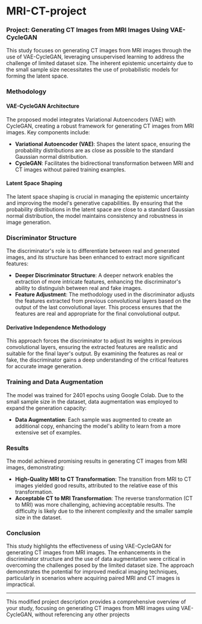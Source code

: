 # MRI-CT-project

### Project: Generating CT Images from MRI Images Using VAE-CycleGAN

This study focuses on generating CT images from MRI images through the use of VAE-CycleGAN, leveraging unsupervised learning to address the challenge of limited dataset size. The inherent epistemic uncertainty due to the small sample size necessitates the use of probabilistic models for forming the latent space.

### Methodology

#### VAE-CycleGAN Architecture

The proposed model integrates Variational Autoencoders (VAE) with CycleGAN, creating a robust framework for generating CT images from MRI images. Key components include:

- **Variational Autoencoder (VAE)**: Shapes the latent space, ensuring the probability distributions are as close as possible to the standard Gaussian normal distribution.
- **CycleGAN**: Facilitates the bidirectional transformation between MRI and CT images without paired training examples.

#### Latent Space Shaping

The latent space shaping is crucial in managing the epistemic uncertainty and improving the model's generative capabilities. By ensuring that the probability distributions in the latent space are close to a standard Gaussian normal distribution, the model maintains consistency and robustness in image generation.

### Discriminator Structure

The discriminator's role is to differentiate between real and generated images, and its structure has been enhanced to extract more significant features:

- **Deeper Discriminator Structure**: A deeper network enables the extraction of more intricate features, enhancing the discriminator's ability to distinguish between real and fake images.
- **Feature Adjustment**: The methodology used in the discriminator adjusts the features extracted from previous convolutional layers based on the output of the last convolutional layer. This process ensures that the features are real and appropriate for the final convolutional output.

#### Derivative Independence Methodology

This approach forces the discriminator to adjust its weights in previous convolutional layers, ensuring the extracted features are realistic and suitable for the final layer's output. By examining the features as real or fake, the discriminator gains a deep understanding of the critical features for accurate image generation.

### Training and Data Augmentation

The model was trained for 2401 epochs using Google Colab. Due to the small sample size in the dataset, data augmentation was employed to expand the generation capacity:

- **Data Augmentation**: Each sample was augmented to create an additional copy, enhancing the model's ability to learn from a more extensive set of examples.

### Results

The model achieved promising results in generating CT images from MRI images, demonstrating:

- **High-Quality MRI to CT Transformation**: The transition from MRI to CT images yielded good results, attributed to the relative ease of this transformation.
- **Acceptable CT to MRI Transformation**: The reverse transformation (CT to MRI) was more challenging, achieving acceptable results. The difficulty is likely due to the inherent complexity and the smaller sample size in the dataset.

### Conclusion

This study highlights the effectiveness of using VAE-CycleGAN for generating CT images from MRI images. The enhancements in the discriminator structure and the use of data augmentation were critical in overcoming the challenges posed by the limited dataset size. The approach demonstrates the potential for improved medical imaging techniques, particularly in scenarios where acquiring paired MRI and CT images is impractical.

---

This modified project description provides a comprehensive overview of your study, focusing on generating CT images from MRI images using VAE-CycleGAN, without referencing any other projects
